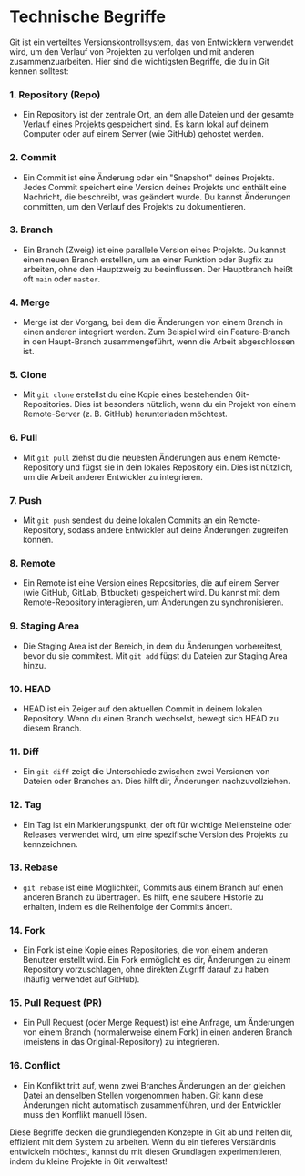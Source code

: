 # Technische Begriffe

Git ist ein verteiltes Versionskontrollsystem, das von Entwicklern verwendet wird, um den Verlauf von Projekten zu verfolgen und mit anderen zusammenzuarbeiten. Hier sind die wichtigsten Begriffe, die du in Git kennen solltest:

### 1. **Repository (Repo)**
   - Ein Repository ist der zentrale Ort, an dem alle Dateien und der gesamte Verlauf eines Projekts gespeichert sind. Es kann lokal auf deinem Computer oder auf einem Server (wie GitHub) gehostet werden.

### 2. **Commit**
   - Ein Commit ist eine Änderung oder ein "Snapshot" deines Projekts. Jedes Commit speichert eine Version deines Projekts und enthält eine Nachricht, die beschreibt, was geändert wurde. Du kannst Änderungen committen, um den Verlauf des Projekts zu dokumentieren.

### 3. **Branch**
   - Ein Branch (Zweig) ist eine parallele Version eines Projekts. Du kannst einen neuen Branch erstellen, um an einer Funktion oder Bugfix zu arbeiten, ohne den Hauptzweig zu beeinflussen. Der Hauptbranch heißt oft `main` oder `master`.

### 4. **Merge**
   - Merge ist der Vorgang, bei dem die Änderungen von einem Branch in einen anderen integriert werden. Zum Beispiel wird ein Feature-Branch in den Haupt-Branch zusammengeführt, wenn die Arbeit abgeschlossen ist.

### 5. **Clone**
   - Mit `git clone` erstellst du eine Kopie eines bestehenden Git-Repositories. Dies ist besonders nützlich, wenn du ein Projekt von einem Remote-Server (z. B. GitHub) herunterladen möchtest.

### 6. **Pull**
   - Mit `git pull` ziehst du die neuesten Änderungen aus einem Remote-Repository und fügst sie in dein lokales Repository ein. Dies ist nützlich, um die Arbeit anderer Entwickler zu integrieren.

### 7. **Push**
   - Mit `git push` sendest du deine lokalen Commits an ein Remote-Repository, sodass andere Entwickler auf deine Änderungen zugreifen können.

### 8. **Remote**
   - Ein Remote ist eine Version eines Repositories, die auf einem Server (wie GitHub, GitLab, Bitbucket) gespeichert wird. Du kannst mit dem Remote-Repository interagieren, um Änderungen zu synchronisieren.

### 9. **Staging Area**
   - Die Staging Area ist der Bereich, in dem du Änderungen vorbereitest, bevor du sie commitest. Mit `git add` fügst du Dateien zur Staging Area hinzu.

### 10. **HEAD**
   - HEAD ist ein Zeiger auf den aktuellen Commit in deinem lokalen Repository. Wenn du einen Branch wechselst, bewegt sich HEAD zu diesem Branch.

### 11. **Diff**
   - Ein `git diff` zeigt die Unterschiede zwischen zwei Versionen von Dateien oder Branches an. Dies hilft dir, Änderungen nachzuvollziehen.

### 12. **Tag**
   - Ein Tag ist ein Markierungspunkt, der oft für wichtige Meilensteine oder Releases verwendet wird, um eine spezifische Version des Projekts zu kennzeichnen.

### 13. **Rebase**
   - `git rebase` ist eine Möglichkeit, Commits aus einem Branch auf einen anderen Branch zu übertragen. Es hilft, eine saubere Historie zu erhalten, indem es die Reihenfolge der Commits ändert.

### 14. **Fork**
   - Ein Fork ist eine Kopie eines Repositories, die von einem anderen Benutzer erstellt wird. Ein Fork ermöglicht es dir, Änderungen zu einem Repository vorzuschlagen, ohne direkten Zugriff darauf zu haben (häufig verwendet auf GitHub).

### 15. **Pull Request (PR)**
   - Ein Pull Request (oder Merge Request) ist eine Anfrage, um Änderungen von einem Branch (normalerweise einem Fork) in einen anderen Branch (meistens in das Original-Repository) zu integrieren.

### 16. **Conflict**
   - Ein Konflikt tritt auf, wenn zwei Branches Änderungen an der gleichen Datei an denselben Stellen vorgenommen haben. Git kann diese Änderungen nicht automatisch zusammenführen, und der Entwickler muss den Konflikt manuell lösen.

Diese Begriffe decken die grundlegenden Konzepte in Git ab und helfen dir, effizient mit dem System zu arbeiten. Wenn du ein tieferes Verständnis entwickeln möchtest, kannst du mit diesen Grundlagen experimentieren, indem du kleine Projekte in Git verwaltest!
